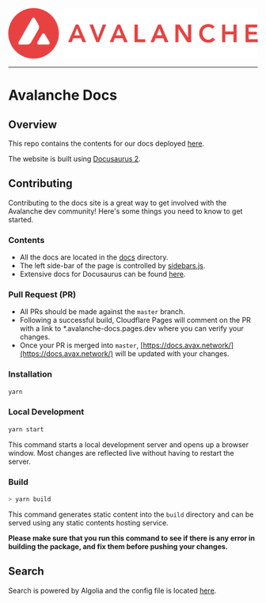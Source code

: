 <div align="center">
  <img src="static/AvalancheLogoRed.png?raw=true">
</div>

---

# Avalanche Docs

## Overview

This repo contains the contents for our docs deployed [here](https://docs.avax.network).

The website is built using [Docusaurus 2](https://docusaurus.io/).

## Contributing

Contributing to the docs site is a great way to get involved with the Avalanche dev community! Here's some things you need to know to get started.

### Contents

* All the docs are located in the [docs](docs) directory.
* The left side-bar of the page is controlled by [sidebars.js](sidebars.js).
* Extensive docs for Docusaurus can be found [here](https://docusaurus.io/docs).

### Pull Request (PR)

* All PRs should be made against the `master` branch.
* Following a successful build, Cloudflare Pages will comment on the PR with a link to *.avalanche-docs.pages.dev where you can verify your changes.
* Once your PR is merged into `master`, [https://docs.avax.network/](https://docs.avax.network/) will be updated with your changes.

### Installation

```zsh
yarn
```

### Local Development

```zsh
yarn start
```

This command starts a local development server and opens up a browser window. Most changes are reflected live without having to restart the server.

### Build

```zsh
> yarn build
```

This command generates static content into the `build` directory and can be served using any static contents hosting service. 

**Please make sure that you run this command to see if there is any error in building the package, and fix them before pushing your changes.**

## Search

Search is powered by Algolia and the config file is located [here](https://github.com/algolia/docsearch-configs/blob/master/configs/avax.json). 